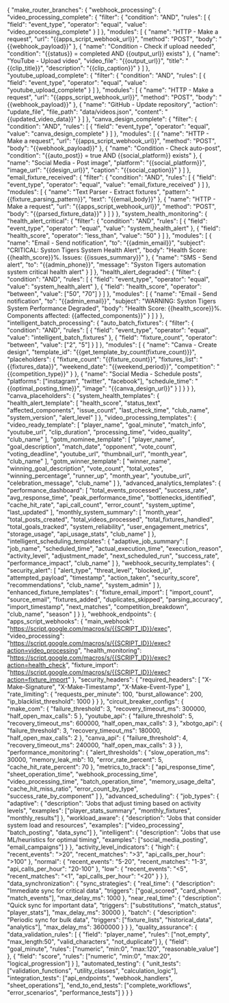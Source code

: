 {
  "make_router_branches": {
    "webhook_processing": {
      "video_processing_complete": {
        "filter": {
          "condition": "AND",
          "rules": [
            {
              "field": "event_type",
              "operator": "equal",
              "value": "video_processing_complete"
            }
          ]
        },
        "modules": [
          {
            "name": "HTTP - Make a request",
            "url": "{{apps_script_webhook_url}}",
            "method": "POST",
            "body": "{{webhook_payload}}"
          },
          {
            "name": "Condition - Check if upload needed",
            "condition": "{{status}} = completed AND {{output_url}} exists"
          },
          {
            "name": "YouTube - Upload video",
            "video_file": "{{output_url}}",
            "title": "{{clip_title}}",
            "description": "{{clip_caption}}"
          }
        ]
      },
      "youtube_upload_complete": {
        "filter": {
          "condition": "AND",
          "rules": [
            {
              "field": "event_type",
              "operator": "equal",
              "value": "youtube_upload_complete"
            }
          ]
        },
        "modules": [
          {
            "name": "HTTP - Make a request",
            "url": "{{apps_script_webhook_url}}",
            "method": "POST",
            "body": "{{webhook_payload}}"
          },
          {
            "name": "GitHub - Update repository",
            "action": "update_file",
            "file_path": "data/videos.json",
            "content": "{{updated_video_data}}"
          }
        ]
      },
      "canva_design_complete": {
        "filter": {
          "condition": "AND",
          "rules": [
            {
              "field": "event_type",
              "operator": "equal",
              "value": "canva_design_complete"
            }
          ]
        },
        "modules": [
          {
            "name": "HTTP - Make a request",
            "url": "{{apps_script_webhook_url}}",
            "method": "POST",
            "body": "{{webhook_payload}}"
          },
          {
            "name": "Condition - Check auto-post",
            "condition": "{{auto_post}} = true AND {{social_platform}} exists"
          },
          {
            "name": "Social Media - Post image",
            "platform": "{{social_platform}}",
            "image_url": "{{design_url}}",
            "caption": "{{social_caption}}"
          }
        ]
      },
      "email_fixture_received": {
        "filter": {
          "condition": "AND",
          "rules": [
            {
              "field": "event_type",
              "operator": "equal",
              "value": "email_fixture_received"
            }
          ]
        },
        "modules": [
          {
            "name": "Text Parser - Extract fixtures",
            "pattern": "{{fixture_parsing_pattern}}",
            "text": "{{email_body}}"
          },
          {
            "name": "HTTP - Make a request",
            "url": "{{apps_script_webhook_url}}",
            "method": "POST",
            "body": "{{parsed_fixture_data}}"
          }
        ]
      }
    },
    "system_health_monitoring": {
      "health_alert_critical": {
        "filter": {
          "condition": "AND",
          "rules": [
            {
              "field": "event_type",
              "operator": "equal",
              "value": "system_health_alert"
            },
            {
              "field": "health_score",
              "operator": "less_than",
              "value": "50"
            }
          ]
        },
        "modules": [
          {
            "name": "Email - Send notification",
            "to": "{{admin_email}}",
            "subject": "CRITICAL: Syston Tigers System Health Alert",
            "body": "Health Score: {{health_score}}%. Issues: {{issues_summary}}"
          },
          {
            "name": "SMS - Send alert",
            "to": "{{admin_phone}}",
            "message": "Syston Tigers automation system critical health alert"
          }
        ]
      },
      "health_alert_degraded": {
        "filter": {
          "condition": "AND",
          "rules": [
            {
              "field": "event_type",
              "operator": "equal",
              "value": "system_health_alert"
            },
            {
              "field": "health_score",
              "operator": "between",
              "value": ["50", "70"]
            }
          ]
        },
        "modules": [
          {
            "name": "Email - Send notification",
            "to": "{{admin_email}}",
            "subject": "WARNING: Syston Tigers System Performance Degraded",
            "body": "Health Score: {{health_score}}%. Components affected: {{affected_components}}"
          }
        ]
      }
    },
    "intelligent_batch_processing": {
      "auto_batch_fixtures": {
        "filter": {
          "condition": "AND",
          "rules": [
            {
              "field": "event_type",
              "operator": "equal",
              "value": "intelligent_batch_fixtures"
            },
            {
              "field": "fixture_count",
              "operator": "between",
              "value": ["2", "5"]
            }
          ]
        },
        "modules": [
          {
            "name": "Canva - Create design",
            "template_id": "{{get_template_by_count(fixture_count)}}",
            "placeholders": {
              "fixture_count": "{{fixture_count}}",
              "fixtures_list": "{{fixtures_data}}",
              "weekend_date": "{{weekend_period}}",
              "competition": "{{competition_type}}"
            }
          },
          {
            "name": "Social Media - Schedule posts",
            "platforms": ["instagram", "twitter", "facebook"],
            "schedule_time": "{{optimal_posting_time}}",
            "image": "{{canva_design_url}}"
          }
        ]
      }
    }
  },
  "canva_placeholders": {
    "system_health_templates": {
      "health_alert_template": [
        "health_score",
        "status_text",
        "affected_components",
        "issue_count",
        "last_check_time",
        "club_name",
        "system_version",
        "alert_level"
      ]
    },
    "video_processing_templates": {
      "video_ready_template": [
        "player_name",
        "goal_minute",
        "match_info",
        "youtube_url",
        "clip_duration",
        "processing_time",
        "video_quality",
        "club_name"
      ],
      "gotm_nominee_template": [
        "player_name",
        "goal_description",
        "match_date",
        "opponent",
        "vote_count",
        "voting_deadline",
        "youtube_url",
        "thumbnail_url",
        "month_year",
        "club_name"
      ],
      "gotm_winner_template": [
        "winner_name",
        "winning_goal_description",
        "vote_count",
        "total_votes",
        "winning_percentage",
        "runner_up",
        "month_year",
        "youtube_url",
        "celebration_message",
        "club_name"
      ]
    },
    "advanced_analytics_templates": {
      "performance_dashboard": [
        "total_events_processed",
        "success_rate",
        "avg_response_time",
        "peak_performance_time",
        "bottlenecks_identified",
        "cache_hit_rate",
        "api_call_count",
        "error_count",
        "system_uptime",
        "last_updated"
      ],
      "monthly_system_summary": [
        "month_year",
        "total_posts_created",
        "total_videos_processed",
        "total_fixtures_handled",
        "total_goals_tracked",
        "system_reliability",
        "user_engagement_metrics",
        "storage_usage",
        "api_usage_stats",
        "club_name"
      ]
    },
    "intelligent_scheduling_templates": {
      "adaptive_job_summary": [
        "job_name",
        "scheduled_time",
        "actual_execution_time",
        "execution_reason",
        "activity_level",
        "adjustment_made",
        "next_scheduled_run",
        "success_rate",
        "performance_impact",
        "club_name"
      ]
    },
    "webhook_security_templates": {
      "security_alert": [
        "alert_type",
        "threat_level",
        "blocked_ip",
        "attempted_payload",
        "timestamp",
        "action_taken",
        "security_score",
        "recommendations",
        "club_name",
        "system_admin"
      ]
    },
    "enhanced_fixture_templates": {
      "fixture_email_import": [
        "import_count",
        "source_email",
        "fixtures_added",
        "duplicates_skipped",
        "parsing_accuracy",
        "import_timestamp",
        "next_matches",
        "competition_breakdown",
        "club_name",
        "season"
      ]
    }
  },
  "webhook_endpoints": {
    "apps_script_webhooks": {
      "main_webhook": "https://script.google.com/macros/s/{{SCRIPT_ID}}/exec",
      "video_processing": "https://script.google.com/macros/s/{{SCRIPT_ID}}/exec?action=video_processing",
      "health_monitoring": "https://script.google.com/macros/s/{{SCRIPT_ID}}/exec?action=health_check",
      "fixture_import": "https://script.google.com/macros/s/{{SCRIPT_ID}}/exec?action=fixture_import"
    },
    "security_headers": {
      "required_headers": [
        "X-Make-Signature",
        "X-Make-Timestamp",
        "X-Make-Event-Type"
      ],
      "rate_limiting": {
        "requests_per_minute": 100,
        "burst_allowance": 200,
        "ip_blacklist_threshold": 1000
      }
    }
  },
  "circuit_breaker_configs": {
    "make_com": {
      "failure_threshold": 3,
      "recovery_timeout_ms": 300000,
      "half_open_max_calls": 5
    },
    "youtube_api": {
      "failure_threshold": 5,
      "recovery_timeout_ms": 600000,
      "half_open_max_calls": 3
    },
    "xbotgo_api": {
      "failure_threshold": 3,
      "recovery_timeout_ms": 180000,
      "half_open_max_calls": 2
    },
    "canva_api": {
      "failure_threshold": 4,
      "recovery_timeout_ms": 240000,
      "half_open_max_calls": 3
    }
  },
  "performance_monitoring": {
    "alert_thresholds": {
      "slow_operation_ms": 30000,
      "memory_leak_mb": 10,
      "error_rate_percent": 5,
      "cache_hit_rate_percent": 70
    },
    "metrics_to_track": [
      "api_response_time",
      "sheet_operation_time",
      "webhook_processing_time",
      "video_processing_time",
      "batch_operation_time",
      "memory_usage_delta",
      "cache_hit_miss_ratio",
      "error_count_by_type",
      "success_rate_by_component"
    ]
  },
  "advanced_scheduling": {
    "job_types": {
      "adaptive": {
        "description": "Jobs that adjust timing based on activity levels",
        "examples": ["player_stats_summary", "monthly_fixtures", "monthly_results"]
      },
      "workload_aware": {
        "description": "Jobs that consider system load and resources",
        "examples": ["video_processing", "batch_posting", "data_sync"]
      },
      "intelligent": {
        "description": "Jobs that use ML/heuristics for optimal timing",
        "examples": ["social_media_posting", "email_campaigns"]
      }
    },
    "activity_level_indicators": {
      "high": {
        "recent_events": ">20",
        "recent_matches": ">3",
        "api_calls_per_hour": ">100"
      },
      "normal": {
        "recent_events": "5-20",
        "recent_matches": "1-3",
        "api_calls_per_hour": "20-100"
      },
      "low": {
        "recent_events": "<5",
        "recent_matches": "<1",
        "api_calls_per_hour": "<20"
      }
    }
  },
  "data_synchronization": {
    "sync_strategies": {
      "real_time": {
        "description": "Immediate sync for critical data",
        "triggers": ["goal_scored", "card_shown", "match_events"],
        "max_delay_ms": 1000
      },
      "near_real_time": {
        "description": "Quick sync for important data",
        "triggers": ["substitutions", "match_status", "player_stats"],
        "max_delay_ms": 30000
      },
      "batch": {
        "description": "Periodic sync for bulk data",
        "triggers": ["fixture_lists", "historical_data", "analytics"],
        "max_delay_ms": 3600000
      }
    }
  },
  "quality_assurance": {
    "data_validation_rules": [
      {
        "field": "player_name",
        "rules": ["not_empty", "max_length:50", "valid_characters", "not_duplicate"]
      },
      {
        "field": "goal_minute",
        "rules": ["numeric", "min:0", "max:120", "reasonable_value"]
      },
      {
        "field": "score",
        "rules": ["numeric", "min:0", "max:20", "logical_progression"]
      }
    ],
    "automated_testing": {
      "unit_tests": ["validation_functions", "utility_classes", "calculation_logic"],
      "integration_tests": ["api_endpoints", "webhook_handlers", "sheet_operations"],
      "end_to_end_tests": ["complete_workflows", "error_scenarios", "performance_tests"]
    }
  }
}
